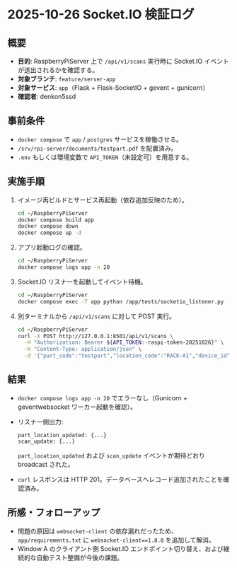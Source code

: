 # 2025-10-26 Socket.IO 検証ログ

## 概要

- **目的**: RaspberryPiServer 上で `/api/v1/scans` 実行時に Socket.IO イベントが送出されるかを確認する。
- **対象ブランチ**: `feature/server-app`
- **対象サービス**: `app`（Flask + Flask-SocketIO + gevent + gunicorn）
- **確認者**: denkon5ssd

## 事前条件

- `docker compose` で `app` / `postgres` サービスを稼働させる。
- `/srv/rpi-server/documents/testpart.pdf` を配置済み。
- `.env` もしくは環境変数で `API_TOKEN`（未設定可）を用意する。

## 実施手順

1. イメージ再ビルドとサービス再起動（依存追加反映のため）。

    ```bash
    cd ~/RaspberryPiServer
    docker compose build app
    docker compose down
    docker compose up -d
    ```

2. アプリ起動ログの確認。

    ```bash
    cd ~/RaspberryPiServer
    docker compose logs app -n 20
    ```

3. Socket.IO リスナーを起動してイベント待機。

    ```bash
    cd ~/RaspberryPiServer
    docker compose exec -T app python /app/tests/socketio_listener.py
    ```

4. 別ターミナルから `/api/v1/scans` に対して POST 実行。

    ```bash
    cd ~/RaspberryPiServer
    curl -X POST http://127.0.0.1:8501/api/v1/scans \
      -H "Authorization: Bearer ${API_TOKEN:-raspi-token-20251026}" \
      -H "Content-Type: application/json" \
      -d '{"part_code":"testpart","location_code":"RACK-A1","device_id":"test-device"}'
    ```

## 結果

- `docker compose logs app -n 20` でエラーなし（Gunicorn + geventwebsocket ワーカー起動を確認）。
- リスナー側出力:

    ```
    part_location_updated: {...}
    scan_update: {...}
    ```

  `part_location_updated` および `scan_update` イベントが期待どおり broadcast された。
- `curl` レスポンスは HTTP 201。データベースへレコード追加されたことを確認済み。

## 所感・フォローアップ

- 問題の原因は `websocket-client` の依存漏れだったため、`app/requirements.txt` に `websocket-client==1.8.0` を追加して解消。
- Window A のクライアント側 Socket.IO エンドポイント切り替え、および継続的な自動テスト整備が今後の課題。

